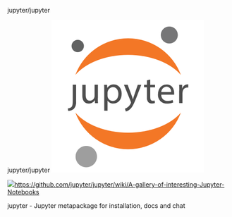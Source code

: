 jupyter/jupyter

jupyter/jupyter
![](../_resources/db132eca238c15168034fa807c791efb.png)

![](../_resources/8e7c4882d6ca034f0e14355cbae1d8f9.png)https://github.com/jupyter/jupyter/wiki/A-gallery-of-interesting-Jupyter-Notebooks

jupyter - Jupyter metapackage for installation, docs and chat
